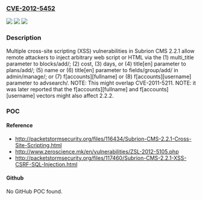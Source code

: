 ### [CVE-2012-5452](https://cve.mitre.org/cgi-bin/cvename.cgi?name=CVE-2012-5452)
![](https://img.shields.io/static/v1?label=Product&message=n%2Fa&color=blue)
![](https://img.shields.io/static/v1?label=Version&message=n%2Fa&color=blue)
![](https://img.shields.io/static/v1?label=Vulnerability&message=n%2Fa&color=brighgreen)

### Description

Multiple cross-site scripting (XSS) vulnerabilities in Subrion CMS 2.2.1 allow remote attackers to inject arbitrary web script or HTML via the (1) multi_title parameter to blocks/add/; (2) cost, (3) days, or (4) title[en] parameter to plans/add/; (5) name or (6) title[en] parameter to fields/group/add/ in admin/manage/; or (7) f[accounts][fullname] or (8) f[accounts][username] parameter to advsearch/.  NOTE: This might overlap CVE-2011-5211.  NOTE: it was later reported that the f[accounts][fullname] and f[accounts][username] vectors might also affect 2.2.2.

### POC

#### Reference
- http://packetstormsecurity.org/files/116434/Subrion-CMS-2.2.1-Cross-Site-Scripting.html
- http://www.zeroscience.mk/en/vulnerabilities/ZSL-2012-5105.php
- http://packetstormsecurity.org/files/117460/Subrion-CMS-2.2.1-XSS-CSRF-SQL-Injection.html

#### Github
No GitHub POC found.

